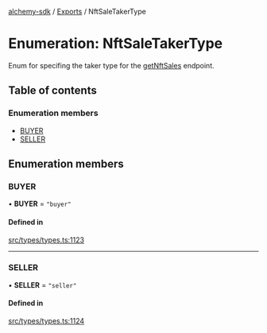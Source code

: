 [alchemy-sdk](../README.md) / [Exports](../modules.md) / NftSaleTakerType

# Enumeration: NftSaleTakerType

Enum for specifing the taker type for the [getNftSales](../classes/NftNamespace.md#getnftsales) endpoint.

## Table of contents

### Enumeration members

- [BUYER](NftSaleTakerType.md#buyer)
- [SELLER](NftSaleTakerType.md#seller)

## Enumeration members

### BUYER

• **BUYER** = `"buyer"`

#### Defined in

[src/types/types.ts:1123](https://github.com/alchemyplatform/alchemy-sdk-js/blob/0c05b32/src/types/types.ts#L1123)

___

### SELLER

• **SELLER** = `"seller"`

#### Defined in

[src/types/types.ts:1124](https://github.com/alchemyplatform/alchemy-sdk-js/blob/0c05b32/src/types/types.ts#L1124)
